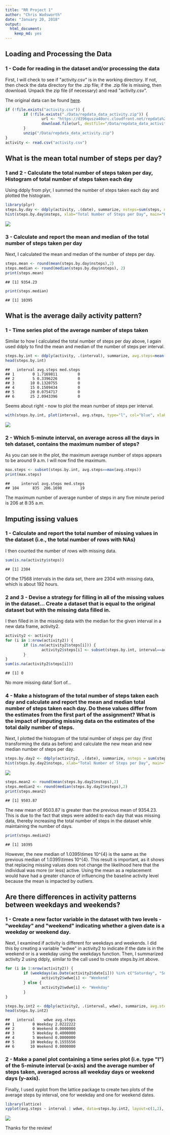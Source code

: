 ```yaml
---
title: "RR Project 1"
author: "Chris Wadsworth"
date: "January 20, 2018"
output: 
  html_document: 
    keep_md: yes
---
```




## Loading and Processing the Data

### 1 - Code for reading in the dataset and/or processing the data

First, I will check to see if "activity.csv" is in the working directory.  If not, then check the data directory for the .zip file; if the .zip file is missing, then download.  Unpack the zip file (if necessary) and read "activity.csv".

The original data can be found [here](https://d396qusza40orc.cloudfront.net/repdata%2Fdata%2Factivity.zip).


```r
if (!file.exists("activity.csv")) {
        if (!file.exists("./Data/repdata_data_activity.zip")) {
                url <- "https://d396qusza40orc.cloudfront.net/repdata%2Fdata%2Factivity.zip"
                download.file(url, destfile="/Data/repdata_data_activity.zip", mode="wb")
        }
        unzip("/Data/repdata_data_activity.zip")
}
activity <- read.csv("activity.csv")
```

## What is the mean total number of steps per day?

### 1 and 2 - Calculate the total number of steps taken per day, Histogram of total number of steps taken each day
Using ddply from plyr, I summed the number of steps taken each day and plotted the histogram.


```r
library(plyr)
steps.by.day <- ddply(activity, .(date), summarize, nsteps=sum(steps, na.rm=TRUE))
hist(steps.by.day$nsteps, xlab="Total Number of Steps per Day", main="Histogram of Total Number of Steps per Day", col="red")
```

![](RR_Project1_Wadsworth_files/figure-html/first_histogram-1.png)<!-- -->

### 3 - Calculate and report the mean and median of the total number of steps taken per day

Next, I calculated the mean and median of the number of steps per day.


```r
steps.mean <- round(mean(steps.by.day$nsteps),2)
steps.median <- round(median(steps.by.day$nsteps), 2)
print(steps.mean)
```

```
## [1] 9354.23
```

```r
print(steps.median)
```

```
## [1] 10395
```

## What is the average daily activity pattern?

### 1 - Time series plot of the average number of steps taken

Similar to how I calculated the total number of steps per day above, I again used ddply to find the mean and median of the number of steps per interval.


```r
steps.by.int <- ddply(activity, .(interval), summarize, avg.steps=mean(steps, na.rm=TRUE), med.steps = median(steps, na.rm=TRUE))
head(steps.by.int)
```

```
##   interval avg.steps med.steps
## 1        0 1.7169811         0
## 2        5 0.3396226         0
## 3       10 0.1320755         0
## 4       15 0.1509434         0
## 5       20 0.0754717         0
## 6       25 2.0943396         0
```

Seems about right - now to plot the mean number of steps per interval.


```r
with(steps.by.int, plot(interval, avg.steps, type="l", col="blue", xlab = "Interval", ylab="Number of Steps", main = "Average Number of Steps per Interval"))
```

![](RR_Project1_Wadsworth_files/figure-html/avg_steps_plot-1.png)<!-- -->

### 2 - Which 5-minute interval, on average across all the days in teh dataset, contains the maximum number of steps?

As you can see in the plot, the maximum average number of steps appears to be around 9 a.m.  I will now find the maximum.


```r
max.steps <- subset(steps.by.int, avg.steps==max(avg.steps))
print(max.steps)
```

```
##     interval avg.steps med.steps
## 104      835  206.1698        19
```

The maximum number of average number of steps in any five minute period is 206 at 8:35 a.m.

## Imputing issing values

### 1 - Calculate and report the total number of missing values in the dataset (i.e., the total number of rows with NAs)

I then counted the number of rows with missing data.


```r
sum(is.na(activity$steps))
```

```
## [1] 2304
```

Of the 17568 intervals in the data set, there are 2304 with missing data, which is about 192 hours.  

### 2 and 3 - Devise a strategy for filling in all of the missing values in the dataset... Create a dataset that is equal to the original dataset but with the missing data filled in.

I then filled in in the missing data with the median for the given interval in a new data frame, activity2.  


```r
activity2 <- activity
for (i in 1:nrow(activity2)) {
        if (is.na(activity2$steps[i])) {
                activity2$steps[i] <- subset(steps.by.int, interval==activity2$interval[i])$med.steps
        }
}
sum(is.na(activity2$steps[i]))
```

```
## [1] 0
```

No more missing data!  Sort of...

### 4 - Make a histogram of the total number of steps taken each day and calculate and report the mean and median total number of steps taken each day.  Do these values differ from the estimates from the first part of the assignment? What is the impact of imputing missing data on the estimates of the total daily number of steps.

Next, I plotted the histogram of the total number of steps per day (first transforming the data as before) and calculate the new mean and new median number of steps per day.


```r
steps.by.day2 <- ddply(activity2, .(date), summarize, nsteps = sum(steps))
hist(steps.by.day2$nsteps, xlab="Total Number of Steps per Day", main="Histogram of Total Number of Steps per Day", col="purple")
```

![](RR_Project1_Wadsworth_files/figure-html/second_histogram-1.png)<!-- -->

```r
steps.mean2 <- round(mean(steps.by.day2$nsteps),2)
steps.median2 <- round(median(steps.by.day2$nsteps),2)
print(steps.mean2)
```

```
## [1] 9503.87
```

The new mean of 9503.87 is greater than the previous mean of 9354.23.  This is due to the fact that steps were added to each day that was missing data, thereby increasing the total number of steps in the dataset while maintaining the number of days.


```r
print(steps.median2)
```

```
## [1] 10395
```

However, the new median of 1.0395\times 10^{4} is the same as the previous median of 1.0395\times 10^{4}.  This result is important, as it shows that replacing missing values does not change the likelihood here that the individual was more (or less) active.  Using the mean as a replacement would have had a greater chance of influencing the baseline activity level because the mean is impacted by outliers.

## Are there differences in activity patterns between weekdays and weekends?

### 1 - Create a new factor variable in the dataset with two levels - "weekday" and "weekend" indicating whether a given date is a weekday or weekend day.

Next, I examined if activity is different for weekdays and weekends.  I did this by creating a variable "wdwe" in activity2 to indicate if the date is in the weekend or is a weekday using the weekdays function.  Then, I summarized activity 2 using ddply, similar to the call used to create steps.by.int above.


```r
for (i in 1:nrow(activity2)) {
        if (weekdays(as.Date(activity2$date[i])) %in% c("Saturday", "Sunday")) {
                activity2$wdwe[i] <- "Weekend"
        } else {
                activity2$wdwe[i] <- "Weekday"
        }
}

steps.by.int2 <- ddply(activity2, .(interval, wdwe), summarize, avg.steps=mean(steps))
head(steps.by.int2)
```

```
##   interval    wdwe avg.steps
## 1        0 Weekday 2.0222222
## 2        0 Weekend 0.0000000
## 3        5 Weekday 0.4000000
## 4        5 Weekend 0.0000000
## 5       10 Weekday 0.1555556
## 6       10 Weekend 0.0000000
```

### 2 - Make a panel plot containing a time series plot (i.e. type "l") of the 5-minute interval (x-axis) and the average number of steps taken, averaged across all weekday days or weekend days (y-axis).

Finally, I used xyplot from the lattice package to create two plots of the average steps by interval, one for weekday and one for weekend dates.


```r
library(lattice)
xyplot(avg.steps ~ interval | wdwe, data=steps.by.int2, layout=c(1,2), xlab="Interval", ylab="Average Number of Steps", main="Average Number of Steps per Interval for Weekends and Weekdays", type="l")
```

![](RR_Project1_Wadsworth_files/figure-html/weekend_weekday_plot-1.png)<!-- -->

Thanks for the review!
